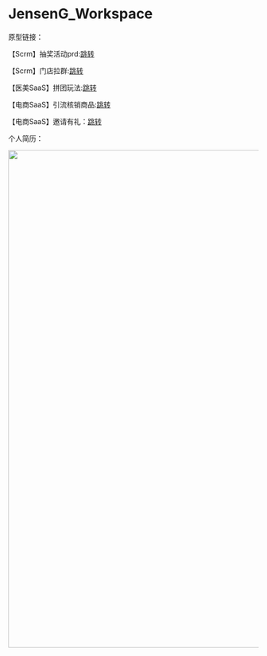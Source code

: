 # JensenG_Workspace
<p>原型链接：</p> 
<p> 【Scrm】抽奖活动prd:<a href="https://jensengwork.github.io/JensenG_Workspace/【Scrm】抽奖活动prd/start.html">跳转</a> </p> 
<p> 【Scrm】门店拉群:<a href="https://jensengwork.github.io/JensenG_Workspace/【Scrm】门店拉群/start.html">跳转</a> </p> 
<p> 【医美SaaS】拼团玩法:<a href="https://jensengwork.github.io/JensenG_Workspace/【医美SaaS】拼团玩法/start.html">跳转</a> </p> 
<p> 【电商SaaS】引流核销商品:<a href="https://jensengwork.github.io/JensenG_Workspace/【电商SaaS】引流核销商品/start.html">跳转</a> </p> 
<p> 【电商SaaS】邀请有礼：<a href="https://jensengwork.github.io/JensenG_Workspace/【电商SaaS】邀请有礼/start.html">跳转</a> </p> 
<p>个人简历：</p> 
<img src="https://jensengwork.github.io/JensenG_Workspace/个人简历/产品经理_葛正轩_18229268363.Png" width="1000" />
